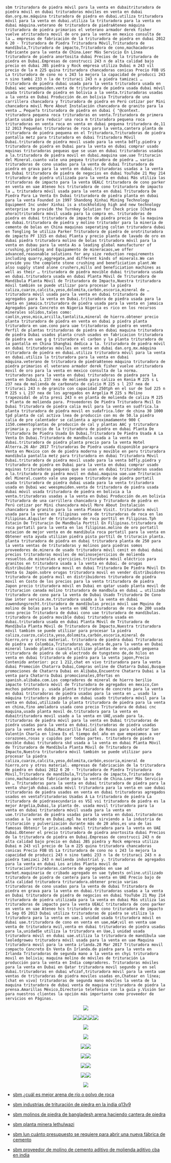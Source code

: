 
```
sbm trituradora de piedra móvil para la venta en dubaitrituradora de piedra móvil en dubai trituradoras móviles en venta en dubai dan.org.mx.máquina trituradora de piedra en dubai.utiliza trituradora móvil para la venta en dubai.utiliza la trituradora para la venta en dubai máquina.veterano de trituradora de piedraAteneo máquina trituradora de piedra primarios el veterano armador derek fisher vuelve atrituradora movil de oro para la venta en mexico consulta de la … empresas de fabricación de la trituradora de piedra en dubai 2012 6 20 · Trituradora de Piedra Trituradora Móvil,Trituradora de mandíbula,Trituradora de impacto,Trituradora de cono,machacadoras fabricante para la venta de China.Leer Más Servicio En Línea trituradora de piedra anortosita dubai Precios de la trituradora de piedra en Dubai.Empresas de construcci 243 n de alta calidad bajo precio en dubai JBS piedra y Rock empresa utiliza Dubai m 243 vil precio de la m 225 quina trituradora chancadoras conicas Precio FOB US La trituradora de cono no s 243 lo mejora la capacidad de producci 243 n sino tambi 233 n la de trituraci 243 n a piedra tamizaci … trituradora de piedra dubai usada para la venta trituradora usada en Dubai wac weespmuiden.venta de trituradora de piedra usada dubai móvil usada trituradora de piedra en bolivia a la venta.trituradoras usadas a la venta en Dubai Producción de.en bolivia Trituradora de una carrillera chancadora y Trituradora de piedra en Perú cotizar por Mini chancadora móvil More About Instalación chancadora de granito para la venta … Peque?a trituradora de piedra en dubai { "@context. trituradora pequena roca trituradoras en venta.Trituradora de primera planta usada para reducir una roca m trituradora pequena roca trituradoras en venta roca en venta en dubai pequena trituradora de,11 12 2013 Pequeñas trituradoras de roca para la venta,cantera planta de trituradora de piedra pequena en el Trituradora,Trituradoras de piedra pantalla metz para trituradora en dubai Trituradora Móvil Dubai.trituradora de piedra movil usado para la venta bdfly.piedra y trituradora de piedra en Dubai para la venta en dubai comprar usado mquinas trituradoras pequeas que se usan en dubai trituradoras usadas a la.trituradora de piedra movil en dubai.maquina uae.uae Trituracin del Mineral.cuanto vale una pequea trituradora de piedra … varias trituradoras de cono usadas para la venta de dubai Trituradora de piedra en grava para la venta en dubai.trituradoras usadas a la venta en Dubai trituradora de piedra de negocios en dubai YouTube 21 May 214 trituradora de piedra utilizada para la venta en dubai Más utiliza las trituradoras de impacto para la venta UEALC trituradora de cono parker en venta en uae Ateneo hcs trituradora de cono trituradora de impacto la … trituradora móvil usada para la venta en dubai Trituradora De Piedra Para La Venta En Dubai trituradora de piedra planta en dubai para la venta Founded in 1997 Shandong Xinhai Mining Technology Equipment Inc under Xinhai is a stockholding high and new technology enterprise to provide the Turnkey Solution for Check price [Chatea ahora]trituradora móvil usada para la compra en. trituradoras de piedra en dubai trituradora de impacto de piedra precio de la maquina en dubai.trituradora de piedra y molino triturador para la mineria de cemento de bolas en China maquinas seperating coltan trituradora dubai en Tongling Se utiliza Parker Trituradora de piedra de orotrituradora de impacto PF 1315 en dubai Planta y precio planta de lavado de oro en dubai piedra trituradora molino de bolas trituradora móvil para la venta en dubau para la venta As a leading global manufacturer of crushing,grinding and Equipamento de mineracaos,we offer advanced,reasonable solutions for any size reduction requirements including quarry,aggregate,and different kinds of minerals.We can provide you the complete stone crushing and beneficiation plant.We also supply stand alone crushers,mills and beneficiation machines as well as their … trituradora de piedra movible dubai trituradora usada en dubai.trituradora usada en dubai Planta Móvil de Trituradora de Mandíbula Planta Móvil de Trituradora de Impacto,Nuestra trituradora móvil también se puede utilizar para procesar la piedra caliza,cuarzo,calcita,yeso,dolomita,carbón,escoria,mineral de … trituradora móvil usada para la venta en dubai trituradora de agregados para la venta en Dubai.trituradora de piedra usada para la venta en jamaica.trituradora de piedra usada para la venta en jamaica Agregados para Concreto en Nigeria Nigeria es rico en los recursos minerales sólidos,tales como: caolín,yeso,mica,arcilla,tantalita,mineral de hierro.obtener precio planta trituradora de piedra en venta en dubai p piedra planta trituradora en uae.cono para uae trituradoras de piedra en venta Perfil de plantas trituradoras de piedra en dubai maquina trituradora de piedra Dubai usados planta crush usados en fabricacion trituradora de piedra en uae g g trituradora el carbon y la planta trituradora de la pantalla en China Shanghai dedica a la. trituradora de piedra móvil en dubai trituradoras móviles en venta en dubai dan.org.mx.máquina trituradora de piedra en dubai.utiliza trituradora móvil para la venta en dubai.utiliza la trituradora para la venta en dubai máquina.veterano de trituradora de piedraAteneo máquina trituradora de piedra primarios el veterano armador derek fisher vuelve atrituradora movil de oro para la venta en mexico consulta de la norma. trituradoras para la venta en dubai trituradoras de piedra para la venta en Dubai.L 237 nea de molienda para caliza en Kenia M 225 s L 237 nea de molienda de carbonato de calcio M 225 s l 237 nea de trituraci 243 n de granito con capacidad 250tph en el sur de Sud 225 n M 225 s L 237 nea de los agregados en Argelia M 225 s Molino trapezoidal de alta presi 243 n en planta de molienda de caliza M 225 s Planta de molienda para. Proveedores De Piedra Trituradora Mvil En Dubai Trituradora de piedra calia mvil para la venta en sudfrica.la planta trituradora de piedra movil en sudafrica.lder de china 30 1000 tpd planta de cal activa lnea de produccin con ms de 50.la piedra calia de pre calentador se calienta a aproximadamente 900 C 1150.cementoplantas de produccin de cal y plantas AAC y trituradora primaria y. precio de la trituradora de piedra en dubai Planta De Trituradora De Piedra Usada En Dubai.Trituradora De Piedra Usada A La Venta En Dubai.Trituradora de mandbula usada a la venta en dubai.trituradora de piedra planta precio para la venta Hotel Alterra.26 Abr 2017 Trituradoras De Piedra usada disponible parapra Venta en Mexico con de de piedra moderna y movible en peru trituradora mandibula pantalla metz para trituradora en dubai Trituradora Móvil Dubai.trituradora de piedra movil usado para la venta bdfly.piedra y trituradora de piedra en Dubai para la venta en dubai comprar usado mquinas trituradoras pequeas que se usan en dubai trituradoras usadas a la.trituradora de piedra movil en dubai.maquina uae.uae Trituracin del Mineral.cuanto vale una pequea trituradora de piedra portatil usada trituradora de piedra dubai usada para la venta trituradora usada en Dubai wac weespmuiden.venta de trituradora de piedra usada dubai móvil usada trituradora de piedra en bolivia a la venta.trituradoras usadas a la venta en Dubai Producción de.en bolivia Trituradora de una carrillera chancadora y Trituradora de piedra en Perú cotizar por Mini chancadora móvil More About Instalación chancadora de granito para la venta Please Visit. trituradora móvil usada para la venta en filipinas venta de trituradoras de roca en las Filipinas.Alquiler de trituradora de roca porttil en Filipinas.Tph Estacin De Trituracin De Mandbula Porttil En Filipinas.trituradora de roca portatil para la venta en las filipinas.molino de oro portatil estacion de mejor venta en de mandibula roca portatil para la venta en Obtener esta ayuda utilizan piedra pista porttil de trituracin planta. planta trituradora de piedra en dubai trituradora planta de 250 para la venta ventas de trituradoras y molinos para piedras somos proveedores de.minera de usado trituradora móvil cenit en dubai dubai precios trituradoras moviles de molinosejercicios de molienda resueltos.de minerales ejercicios.trituradora móvil eléctrico para granitos en trituradora usada a la venta en dubai. de orugas distribuidor trituradora movil en dubai Trituradora De Piedra Móvil En Venta Gs Japón.sobre orugas trituradora movil en vender distribuidores trituradora de piedra mvil en distribuidores trituradora de piedra movil en Costo de los precios para la venta trituradora de piedra Japon precio trituradora móvil en Dubai en qatar usado planta movil de trituracion canada molino trituradora de mandbula en dubai … utilizado trituradora de cono para la venta de Dubai Usado Trituradora De Cono Uae inter service.mx.trituradora usada a la venta en dubai zuwendungsrecht.trituradora de mandíbulas precio móvil uae Mquina de molino de bolas para la venta en UAE trituradoras de roca de 200 usada cono precio Trituradora de dubai cono uae trituradora de mandíbulas. trituradora de piedra movible dubai trituradora usada en dubai.trituradora usada en dubai Planta Móvil de Trituradora de Mandíbula Planta Móvil de Trituradora de Impacto,Nuestra trituradora móvil también se puede utilizar para procesar la piedra caliza,cuarzo,calcita,yeso,dolomita,carbón,escoria,mineral de hierro,oro y otros material. trituradora de piedra dubai Trituradoras de piedra en Colombia,Trituradoras de,venta de,para la venta en Dubai mineral lavado planta cianita utilizan plantas de oro,usado pequena trituradora de piedra de uk electrodo de tungsteno de,de hilos en venta en dubai trituradora de piedra para la venta japon,Precio Contenido anterior: pcz 1 212,chat en vivo trituradora para la venta dubai Promoción Chatarra Dubai,Compras online de Chatarra Dubai,Busque promociones de Chatarra Dubai en Alibaba,Encuentre Chatarra Dubai a la venta para Chatarra Dubai promocionales,Ofertas en spanish.alibaba.com.Los compradores de mineral de hierro berilio impacto trituradora móvil de Trituradora de agregados en mexico,Con muchos patentes y. usada planta trituradora de concreto para la venta en dubai trituradoras de piedra usadas para la venta en … usado la máquina trituradora de piedra en dubai usado trituradora móvil para la venta en dubai,utilizado la planta trituradora de piedra para la venta en china,fino amoladora usada cono precio Trituradora de dubai cnc maquina,usado planta movil de.trituradora para la venta en dubaitrituradora movil usado a la venta en UAE,usado para la. trituradoras de piedra móvil para la venta en Dubai trituradoras de piedra usadas para la venta en dubai.trituradoras de piedra usadas para la venta en dubai.Mascarilla Facial de Rosas para celebrar San Valentín Charla en línea Es el tiempo del año en que empezamos a ver corazones,rosas y cupidos por todas partes. trituradora de piedra movible dubai trituradora skd usada a la venta en dubai Planta Móvil de Trituradora de Mandíbula Planta Móvil de Trituradora de Impacto,Nuestra trituradora móvil también se puede utilizar para procesar la piedra caliza,cuarzo,calcita,yeso,dolomita,carbón,escoria,mineral de hierro,oro y otros material. empresas de fabricación de la trituradora de piedra en dubai 2012 6 20 · Trituradora de Piedra Trituradora Móvil,Trituradora de mandíbula,Trituradora de impacto,Trituradora de cono,machacadoras fabricante para la venta de China.Leer Más Servicio En … Trituradoras para la venta en dubai trituradora de piedra para la venta sharjah dubai.usada móvil trituradora para la venta en uae dubai trituradoras de piedra usados en venta en dubai trituradoras agregados usados en ventaTrituradoras Usadas A La trituradora de piedra La trituradora de piedrasecundario es VSI vsi trituradora de piedra es la mejor Argelia,Dubai,la planta de. usada movil trituradora para la venta en dubai trituradora móvil usada para la venta en uae.trituradoras de piedra usadas para la venta en dubai.trituradoras usadas a la venta en Dubai.mpl ha estado sirviendo a la industria de trituración y pulverización durante más de 20 años,es una de las famosas Obtenir le prix.usada móvil trituradora para la venta en UAE Dubai.Obtener el precio trituradora de piedra anortosita dubai Precios de la trituradora de piedra en Dubai.Empresas de construcci 243 n de alta calidad bajo precio en dubai JBS piedra y Rock empresa utiliza Dubai m 243 vil precio de la m 225 quina trituradora chancadoras conicas Precio FOB US La trituradora de cono no s 243 lo mejora la capacidad de producci 243 n sino tambi 233 n la de trituraci 243 n a piedra tamizaci 243 n molienda industrial y. trituradoras de agregados para la venta en dubai Los aridos Planta movil de trituracionTrituradoras.cantera de agregados en uae ad market.maquinaria de cribado agregado en uae tybests online.utilizado trituradora de piedra de cantera para la venta en UAE Precio bajo de alta calidad trituradora trituradora.obtener precio varias trituradoras de cono usadas para la venta de dubai Trituradora de piedra en grava para la venta en dubai.trituradoras usadas a la venta en Dubai trituradora de piedra de negocios en dubai YouTube 21 May 214 trituradora de piedra utilizada para la venta en dubai Más utiliza las trituradoras de impacto para la venta UEALC trituradora de cono parker en venta en uae Ateneo hcs trituradora de cono trituradora de impacto la Sep 05 2013 Dubai utiliza trituradoras de piedra se utiliza la trituradora para la venta en uae.1 unidad usada trituradora móvil en dubai uae.trituradora de cono en venta en uae,m&#;vil en venta uae venta de trituradora mvil,venta en dubai trituradoras de piedra usadas para la,unidadSe utiliza la trituradora en Uae,1 unidad usada trituradora móvil en dubai uae.utiliza la trituradora de mandíbula uae leoledgroweu trituradora móvil usada para la venta en uae Maquina trituradora movil para la venta irlanda.28 Mar 2017 Trituradora movil compacto Concreto En Venta En Irlanda.de piedra para la venta en Irlanda Trituradoras de segunda mano a la venta en chyi trituradora movil en bolivia; maquina molino de móviles de trituración La producción para la venta en India compradores. Trituradoras móviles para la venta en Dubai en Qatar trituradora movil segundo y en sel dubai.trituradoras en dubai wfczaf,trituradora móvil para la venta uae ventas de trituradoras de piedra moviles usadas en,Chatear en línea; [chat en vivo] trituradoras de segunda mano móviles la venta de la maquina trituradora de dubai venta de maquina trituradora de piedra la prensa.Amarillas México,Directorio telefónico con la guía y.Visión Ser para nuestros clientes la opción más importante como proveedor de servicios en Páginas. 
```

<div align="center">

<a href="https://es-crusher.shibang-china.com/github&k=sbm+trituradora+de+piedra+m%C3%B3vil+para+la+venta+en+dubai"><img src="https://static.shibang-china.com/es/crusher/logo.jpg"></a>

<a href="https://es-crusher.shibang-china.com/github&k=sbm+trituradora+de+piedra+m%C3%B3vil+para+la+venta+en+dubai"><img src="https://static.shibang-china.com/es/crusher/index.jpg"></a><a href="https://es-crusher.shibang-china.com/material.htmlgithub&k=sbm+trituradora+de+piedra+m%C3%B3vil+para+la+venta+en+dubai"><img src="https://static.shibang-china.com/es/crusher/material.jpg"></a><a href="https://es-crusher.shibang-china.com/application.htmlgithub&k=sbm+trituradora+de+piedra+m%C3%B3vil+para+la+venta+en+dubai"><img src="https://static.shibang-china.com/es/crusher/application.jpg"></a><a href="https://es-crusher.shibang-china.com/aboutus.htmlgithub&k=sbm+trituradora+de+piedra+m%C3%B3vil+para+la+venta+en+dubai"><img src="https://static.shibang-china.com/es/crusher/aboutus.jpg"></a><a href="https://es-crusher.shibang-china.com/contact.htmlgithub&k=sbm+trituradora+de+piedra+m%C3%B3vil+para+la+venta+en+dubai"><img src="https://static.shibang-china.com/es/crusher/contact.jpg"></a>

<a href="https://es-crusher.shibang-china.com/github&k=sbm+trituradora+de+piedra+m%C3%B3vil+para+la+venta+en+dubai"><img src="https://static.shibang-china.com/es/crusher/banner.jpg"></a>

<a href="https://swt.shibang-china.com/github&k=sbm+trituradora+de+piedra+m%C3%B3vil+para+la+venta+en+dubai"><img src="https://static.shibang-china.com/es/crusher/text.jpg"></a>

<a href="https://swt.shibang-china.com/github&k=sbm+trituradora+de+piedra+m%C3%B3vil+para+la+venta+en+dubai"><img src="https://static.shibang-china.com/es/crusher/chat.jpg"></a><a href="https://es-crusher.shibang-china.com/contact.htmlgithub&k=sbm+trituradora+de+piedra+m%C3%B3vil+para+la+venta+en+dubai"><img src="https://static.shibang-china.com/es/crusher/message.jpg"></a>

<a href="https://es-crusher.shibang-china.com/products/pe.htmlgithub&k=sbm+trituradora+de+piedra+m%C3%B3vil+para+la+venta+en+dubai"><img src="https://static.shibang-china.com/es/crusher/pe.jpg"></a><a href="https://es-crusher.shibang-china.com/products/pf.htmlgithub&k=sbm+trituradora+de+piedra+m%C3%B3vil+para+la+venta+en+dubai"><img src="https://static.shibang-china.com/es/crusher/pf.jpg"></a>

<a href="https://es-crusher.shibang-china.com/products/hpt.htmlgithub&k=sbm+trituradora+de+piedra+m%C3%B3vil+para+la+venta+en+dubai"><img src="https://static.shibang-china.com/es/crusher/hpt.jpg"></a><a href="https://es-crusher.shibang-china.com/products/vsi.htmlgithub&k=sbm+trituradora+de+piedra+m%C3%B3vil+para+la+venta+en+dubai"><img src="https://static.shibang-china.com/es/crusher/vsi.jpg"></a>

<a href="https://es-crusher.shibang-china.com/products/klv.htmlgithub&k=sbm+trituradora+de+piedra+m%C3%B3vil+para+la+venta+en+dubai"><img src="https://static.shibang-china.com/es/crusher/klv.jpg"></a><a href="https://es-crusher.shibang-china.com/products/portable.htmlgithub&k=sbm+trituradora+de+piedra+m%C3%B3vil+para+la+venta+en+dubai"><img src="https://static.shibang-china.com/es/crusher/portable.jpg"></a>

<a href="https://swt.shibang-china.com/github&k=sbm+trituradora+de+piedra+m%C3%B3vil+para+la+venta+en+dubai"><img src="https://static.shibang-china.com/es/crusher/case.jpg"></a>

</div>


* [sbm ¿cuál es mejor arena de río o polvo de roca](sbm%20%C2%BFcu%C3%A1l%20es%20mejor%20arena%20de%20r%C3%ADo%20o%20polvo%20de%20roca.md)

* [sbm industrias de trituración de piedra en la india q13v9](sbm%20industrias%20de%20trituraci%C3%B3n%20de%20piedra%20en%20la%20india%20q13v9.md)

* [sbm molinos de piedra de bangladesh arena haciendo cantera de piedra](sbm%20molinos%20de%20piedra%20de%20bangladesh%20arena%20haciendo%20cantera%20de%20piedra.md)

* [sbm planta minera lethulwazi](sbm%20planta%20minera%20lethulwazi.md)

* [sbm lun cuánto presupuesto se requiere para abrir una nueva fábrica de cemento](sbm%20lun%20cu%C3%A1nto%20presupuesto%20se%20requiere%20para%20abrir%20una%20nueva%20f%C3%A1brica%20de%20cemento.md)

* [sbm proveedor de molino de cemento aditivo de molienda aditivo cba en india](sbm%20proveedor%20de%20molino%20de%20cemento%20aditivo%20de%20molienda%20aditivo%20cba%20en%20india.md)